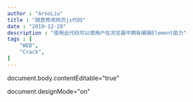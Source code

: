 ```yaml
---
author : "ArnoLiu"
title : "随意修改网页js代码"
date : "2019-12-28"
description : "使用此代码可以使用户在浏览器中拥有编辑Element能力"
tags : [
	"WEB",
	"Crack",
]
---
```


document.body.contentEditable="true"

document.designMode="on"